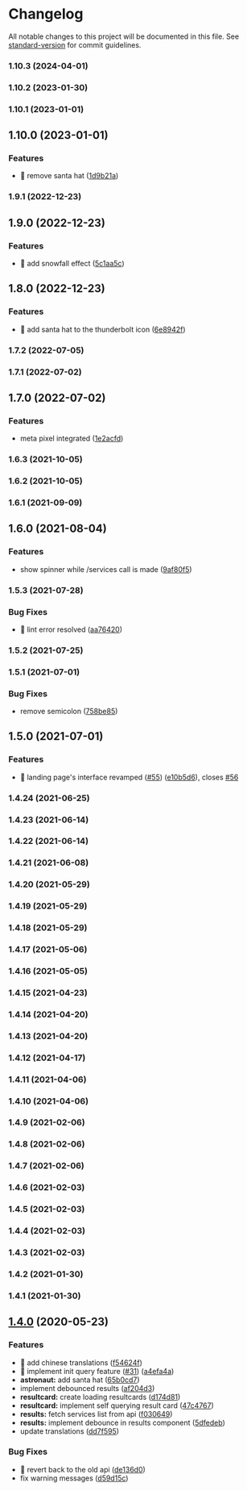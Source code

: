 # Changelog

All notable changes to this project will be documented in this file. See [standard-version](https://github.com/conventional-changelog/standard-version) for commit guidelines.

### 1.10.3 (2024-04-01)

### 1.10.2 (2023-01-30)

### 1.10.1 (2023-01-01)

## 1.10.0 (2023-01-01)


### Features

* 🎸 remove santa hat ([1d9b21a](https://github.com/instantusername/instant-username-search/commit/1d9b21a6c9505459a30aa0fb1702157684775d5a))

### 1.9.1 (2022-12-23)

## 1.9.0 (2022-12-23)


### Features

* 🎸 add snowfall effect ([5c1aa5c](https://github.com/instantusername/instant-username-search/commit/5c1aa5cb8f582d35ab950bfa17566956e2e55411))

## 1.8.0 (2022-12-23)


### Features

* 🎸 add santa hat to the thunderbolt icon ([6e8942f](https://github.com/instantusername/instant-username-search/commit/6e8942f6989f868331dec5118e409015823435e8))

### 1.7.2 (2022-07-05)

### 1.7.1 (2022-07-02)

## 1.7.0 (2022-07-02)


### Features

* meta pixel integrated ([1e2acfd](https://github.com/instantusername/instant-username-search/commit/1e2acfd7b64bcbb0eabccb02817343f468ac349d))

### 1.6.3 (2021-10-05)

### 1.6.2 (2021-10-05)

### 1.6.1 (2021-09-09)

## 1.6.0 (2021-08-04)


### Features

* show spinner while /services call is made ([9af80f5](https://github.com/instantusername/instant-username-search/commit/9af80f58592bf7bd75d6febf4690842b4b80e336))

### 1.5.3 (2021-07-28)


### Bug Fixes

* 🐛 lint error resolved ([aa76420](https://github.com/instantusername/instant-username-search/commit/aa76420b719ef492c6cf4281233bc4b0b2a1d849))

### 1.5.2 (2021-07-25)

### 1.5.1 (2021-07-01)


### Bug Fixes

* remove semicolon ([758be85](https://github.com/instant-username-search/instant-username-search/commit/758be85fa0c2b675eae13bac9e15417f011590e4))

## 1.5.0 (2021-07-01)


### Features

* 🎸 landing page's interface revamped ([#55](https://github.com/instant-username-search/instant-username-search/issues/55)) ([e10b5d6](https://github.com/instant-username-search/instant-username-search/commit/e10b5d6e032dcf3f503e3d9792b9498fcbe14ab9)), closes [#56](https://github.com/instant-username-search/instant-username-search/issues/56)

### 1.4.24 (2021-06-25)

### 1.4.23 (2021-06-14)

### 1.4.22 (2021-06-14)

### 1.4.21 (2021-06-08)

### 1.4.20 (2021-05-29)

### 1.4.19 (2021-05-29)

### 1.4.18 (2021-05-29)

### 1.4.17 (2021-05-06)

### 1.4.16 (2021-05-05)

### 1.4.15 (2021-04-23)

### 1.4.14 (2021-04-20)

### 1.4.13 (2021-04-20)

### 1.4.12 (2021-04-17)

### 1.4.11 (2021-04-06)

### 1.4.10 (2021-04-06)

### 1.4.9 (2021-02-06)

### 1.4.8 (2021-02-06)

### 1.4.7 (2021-02-06)

### 1.4.6 (2021-02-03)

### 1.4.5 (2021-02-03)

### 1.4.4 (2021-02-03)

### 1.4.3 (2021-02-03)

### 1.4.2 (2021-01-30)

### 1.4.1 (2021-01-30)

## [1.4.0](https://github.com/instant-username-search/instant-username-search/compare/v1.3.0...v1.4.0) (2020-05-23)


### Features

* 🎸 add chinese translations ([f54624f](https://github.com/instant-username-search/instant-username-search/commit/f54624f2eb7af195454475f08c98f029dd319a15))
* 🎸 implement init query feature ([#31](https://github.com/instant-username-search/instant-username-search/issues/31)) ([a4efa4a](https://github.com/instant-username-search/instant-username-search/commit/a4efa4ad2295ce0d9b2e48edab84f68dea4c5dbc))
* **astronaut:** add santa hat ([65b0cd7](https://github.com/instant-username-search/instant-username-search/commit/65b0cd73c7b65a588ca734472a3e8cd56b014ca6))
* implement debounced results ([af204d3](https://github.com/instant-username-search/instant-username-search/commit/af204d30b213cdb3e87a37202c65ab414c3fd157))
* **resultcard:** create loading resultcards ([d174d81](https://github.com/instant-username-search/instant-username-search/commit/d174d81fb5bdefa3f2d1ab10d81815e75c03484e))
* **resultcard:** implement self querying result card ([47c4767](https://github.com/instant-username-search/instant-username-search/commit/47c47672a5574c892d41bb26a4fca529e194d89a))
* **results:** fetch services list from api ([f030649](https://github.com/instant-username-search/instant-username-search/commit/f030649b0d97f567e824cb68519f8615c110022b))
* **results:** implement debounce in results component ([5dfedeb](https://github.com/instant-username-search/instant-username-search/commit/5dfedebfd27abc6e09cb1f7948339874c9aebb04))
* update translations ([dd7f595](https://github.com/instant-username-search/instant-username-search/commit/dd7f595a6cb9d2b59390126b563d2a2d0cdb87bb))


### Bug Fixes

* 🐛 revert back to the old api ([de136d0](https://github.com/instant-username-search/instant-username-search/commit/de136d039a8d72b908dfb92be3e4435d4c4cf208))
* fix warning messages ([d59d15c](https://github.com/instant-username-search/instant-username-search/commit/d59d15c1f7a1311b5f4ee71ccb785dd044bf1ef3))
